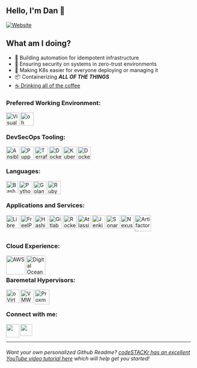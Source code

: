 ## Hello, I'm Dan 👋

[![Website](https://img.shields.io/website?label=danmanners.com&style=for-the-badge&url=https%3A%2F%2Fdanmanners.com)](https://danmanners.com)

## What am I doing?

- 🌉 Building automation for idempotent infrastructure
- 🔐 Ensuring security on systems in zero-trust environments
- 🎉 Making K8s easier for everyone deploying or managing it
- 📦 Containerizing **_ALL OF THE THINGS_** 
- [☕ Drinking all of the coffee](https://ceremonycoffee.com/)

### Preferred Working Environment:

[<img align="left" alt="Visual Studio Code" width="36px" src="https://user-images.githubusercontent.com/674621/71187801-14e60a80-2280-11ea-94c9-e56576f76baf.png" />][vscode]
[<img align="left" alt="oh my zsh" height="36px" src="https://ohmyz.sh/img/OMZLogo_BnW.png" />][ohmyzsh]

<br />
<br />

### DevSecOps Tooling:

[<img align="left" alt="Ansible" width="36px" src="https://www.danmanners.com/images/ansible.webp" />][ansible]
[<img align="left" alt="Puppet Bolt" width="36px" src="https://www.danmanners.com/images/puppetbolt.png" />][bolt]
[<img align="left" alt="Terraform" width="36px" src="https://www.danmanners.com/images/terraform.png" />][terraform]
[<img align="left" alt="Docker" width="36px" src="https://www.danmanners.com/images/docker.png" />][docker]
[<img align="left" alt="Kubernetes" width="36px" src="https://www.danmanners.com/images/kubernetes.png" />][k8s]
[<img align="left" alt="Docker Swarm" width="36px" src="https://www.danmanners.com/images/dockerswarm.png" />][docker]

<br />
<br />

### Languages:

[<img align="left" alt="Bash" width="32px" src="https://www.danmanners.com/images/bash.png" />][bash]
[<img align="left" alt="Python" width="36px" src="https://www.danmanners.com/images/python.png" />][python]
[<img align="left" alt="Golang" width="36px" src="https://www.danmanners.com/images/golang.png" />][golang]
[<img align="left" alt="Ruby" width="36px" src="https://www.ruby-lang.org/images/header-ruby-logo.png" />][ruby]

<br />
<br />

### Applications and Services:

[<img align="left" alt="LibreNMS" width="36px" src="https://www.danmanners.com/images/librenms.png" />][librenms]
[<img align="left" alt="FreeIPA" width="36px" src="https://www.danmanners.com/images/freeipa.png" />][freeipa]
[<img align="left" alt="Hashicorp Vault" width="36px" src="https://www.danmanners.com/images/vault.png" />][vault]
[<img align="left" alt="Gitlab" width="36px" src="https://www.danmanners.com/images/gitlab.png" />][gitlab]
[<img align="left" alt="Rocket.Chat" width="36px" src="https://www.danmanners.com/images/rocketchat.png" />][rc]
[<img align="left" alt="Atlassian Tools " width="36px" src="https://www.danmanners.com/images/atlassian.png" />][atlassian]
[<img align="left" alt="Jenkins" width="36px" src="https://www.danmanners.com/images/jenkins.png" />][jenkins]
[<img align="left" alt="Sonarqube" width="36px" src="https://www.sonarqube.org/images/downloads/picto.svg" />][sonarqube]
[<img align="left" alt="Nexus OSS" width="36px" src="https://help.sonatype.com/docs/files/331022/34537964/3/1564671303641/NexusRepo_Icon.png" />][nexus-oss]
[<img align="left" alt="Artifactory" height="44px" src="https://media.jfrog.com/wp-content/uploads/2017/12/20133018/artifactory.png.webp" />][artifactory]


<br />
<br />
<br />

### Cloud Experience:

[<img align="left" alt="AWS" width="52px" src="https://www.danmanners.com/images/aws.png" />][aws]
[<img align="left" alt="Digital Ocean" width="52px" src="https://www.danmanners.com/images/digitalocean.png" />][do]

<br />
<br />

### Baremetal Hypervisors:

[<img align="left" alt="oVirt" height="36px" src="https://people.redhat.com/glesage/oVirt/logo/icon/ovirt-icon-256.png" />][ovirt]
[<img align="left" alt="VMWare" height="36px" src="https://blogs.vmware.com/vsphere/files/2020/03/vSphere-Icon-Color-2020-220x158.png" />][esxi]
[<img align="left" alt="Proxmox" height="40px" src="https://camo.githubusercontent.com/298b5437073d625018c1568eb29554aa9718c401/68747470733a2f2f7777772e70726f786d6f782e636f6d2f696d616765732f70726f786d6f782f50726f786d6f782d6c6f676f2d737461636b65642d38343070782e706e67" />][proxmox]

<br />
<br />

### Connect with me:

[<img align="left" height="36px" src="https://upload.wikimedia.org/wikipedia/commons/e/e9/Linkedin_icon.svg" />][linkedin]
[<img align="left" height="32px" src="https://upload.wikimedia.org/wikipedia/commons/thumb/a/ab/Gmail_Icon.svg/512px-Gmail_Icon.svg.png" />][email]

<br />
<br />

---

###### Want your own personalized Github Readme? [codeSTACKr has an excellent YouTube video tutorial here](https://www.youtube.com/watch?v=ECuqb5Tv9qI) which will help get you started!

<!-- Personal Information -->
[website]: https://danmanners.com
[linkedin]: https://www.linkedin.com/in/danielmanners/
[email]: mailto:daniel.a.manners@gmail.com

<!-- Preferred Tools -->
[vscode]: https://code.visualstudio.com
[ohmyzsh]: https://ohmyz.sh/

<!-- DevSecOps Tooling -->
[ansible]: https://www.ansible.com/
[bolt]: https://puppet.com/docs/bolt/latest/bolt.html
[terraform]: https://www.terraform.io/
[docker]: https://www.docker.com/
[k8s]: https://kubernetes.io/

<!-- Cloud Providers -->
[do]: https://www.digitalocean.com/
[aws]: https://aws.amazon.com/

<!-- Applications and Services -->
[librenms]: https://www.librenms.org/
[freeipa]: https://www.freeipa.org/page/Main_Page
[vault]: https://www.vaultproject.io/
[gitlab]: https://gitlab.com/
[rc]: https://rocket.chat/
[atlassian]: https://www.atlassian.com/
[artifactory]: https://jfrog.com/artifactory/
[jenkins]: https://www.jenkins.io/
[sonarqube]: https://www.sonarqube.org/
[nexus-oss]: https://www.sonatype.com/nexus/repository-oss

<!-- Languages -->
[bash]: http://git.savannah.gnu.org/cgit/bash.git/
[golang]: https://golang.org/
[python]: https://www.python.org/
[ruby]: https://www.ruby-lang.org/en/

<!-- Hypervisors -->
[esxi]: https://www.vmware.com/products/esxi-and-esx.html
[proxmox]: https://proxmox.com/en/
[ovirt]: https://www.ovirt.org/

